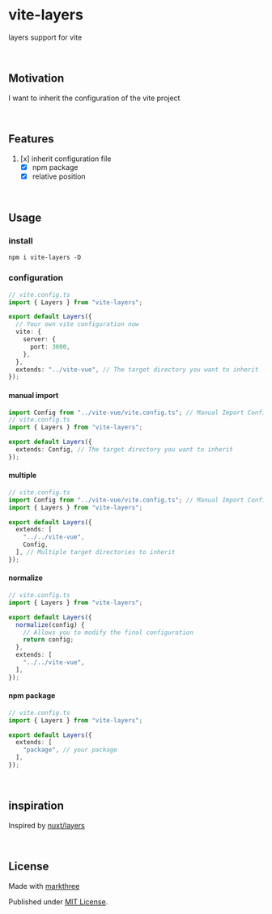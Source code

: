 # vite-layers

layers support for vite

<br />

## Motivation

I want to inherit the configuration of the vite project

<br />

## Features

1. [x] inherit configuration file
   - [x] npm package
   - [x] relative position

<br />

## Usage

### install

```shell
npm i vite-layers -D
```

### configuration

```ts
// vite.config.ts
import { Layers } from "vite-layers";

export default Layers({
  // Your own vite configuration now
  vite: {
    server: {
      port: 3000,
    },
  },
  extends: "../vite-vue", // The target directory you want to inherit
});
```

#### manual import

```ts
import Config from "../vite-vue/vite.config.ts"; // Manual Import Config
// vite.config.ts
import { Layers } from "vite-layers";

export default Layers({
  extends: Config, // The target directory you want to inherit
});
```

#### multiple

```ts
// vite.config.ts
import Config from "../vite-vue/vite.config.ts"; // Manual Import Config
import { Layers } from "vite-layers";

export default Layers({
  extends: [
    "../../vite-vue",
    Config,
  ], // Multiple target directories to inherit
});
```

#### normalize

```ts
// vite.config.ts
import { Layers } from "vite-layers";

export default Layers({
  normalize(config) {
    // Allows you to modify the final configuration
    return config;
  },
  extends: [
    "../../vite-vue",
  ],
});
```

#### npm package

```ts
// vite.config.ts
import { Layers } from "vite-layers";

export default Layers({
  extends: [
    "package", // your package
  ],
});
```

<br />

## inspiration

Inspired by [nuxt/layers](https://nuxt.com/docs/getting-started/layers)

<br />

## License

Made with [markthree](https://github.com/markthree)

Published under [MIT License](./LICENSE).
